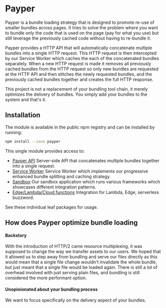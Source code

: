 # Payper

Payper is a bundle loading strategy that is designed to promote re-use of
smaller bundles across pages. It tries to solve the problem where you want to
bundle only the code that is used on the page (pay for what you use) but still
leverage the previously cached code without having to re-bundle it.

Payper provides a HTTP API that will automatically concatenate multiple bundles
into a single HTTP request. This HTTP request is then intercepted by our Service
Worker which caches the each of the concatenated bundles separately. When a new
HTTP request is made it removes all previously cached bundles from the HTTP
request so only new bundles are requested at the HTTP API and then stitches the
newly requested bundles, and the previously cached bundles together and creates
the full HTTP response.

This project is not a replacement of your bundling tool chain, it merely
optimizes the delivery of bundles. You simply add your bundles to the system and
that's it.

## Installation

The module is available in the public npm registry and can be installed by
running:

```sh
npm install --save payper
```

This single module provides access to:

- [Payper API](./api/README.md) Server-side API that concatenates multiple
  bundles together into a single request.
- [Service Worker](./worker/README.md) Service Worker which implements our
  progressive enhanced bundle splitting and caching strategy.
- [Sandbox](./sandbox/README.md) Our sandbox application which runs various
  frameworks which showcases different integration patterns.
- [Edge/Lambda/Cloud functions](./edge/README.md) Integration for Lambda, Edge,
  serverless buzzword.

See these individual leaf packages for usage.

## How does Payper optimize bundle loading

#### Backstory
With the introduction of HTTP/2 came resource multiplexing, it was supposed to
change the way we transfer assets to our users. We hoped that it allowed us to
step away from bundling and serve our files directly as this would mean that
a single file change wouldn't invalidate the whole bundle, but just meant that
a single file would be loaded again. There is still a lot of overhead involved
with just serving plain files, and bundling is still considered the more
performant option.

#### Unopinionated about your bundling process
We want to focus specifically on the delivery aspect of your bundles.

[based-on]: https://github.com/3rd-Eden/Spry-Configurator
